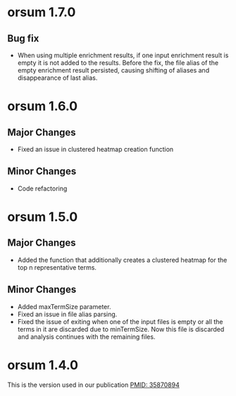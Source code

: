 # orsum 1.7.0

## Bug fix
- When using multiple enrichment results, if one input enrichment result is empty it is not added to the results. Before the fix, the file alias of the empty enrichment result persisted, causing shifting of aliases and disappearance of last alias.


# orsum 1.6.0

## Major Changes
- Fixed an issue in clustered heatmap creation function

## Minor Changes
- Code refactoring


# orsum 1.5.0

## Major Changes
- Added the function that additionally creates a clustered heatmap for the top n representative terms.

## Minor Changes
- Added maxTermSize parameter.
- Fixed an issue in file alias parsing.
- Fixed the issue of exiting when one of the input files is empty or all the terms in it are discarded due to minTermSize. Now this file is discarded and analysis continues with the remaining files.

# orsum 1.4.0
This is the version used in our publication <a href=https://pubmed.ncbi.nlm.nih.gov/35870894/>PMID: 35870894</a>
